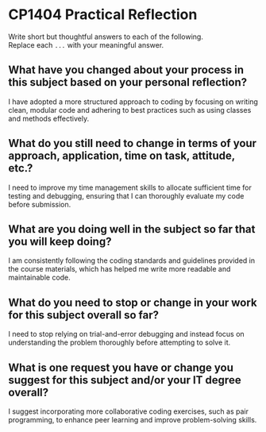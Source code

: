 # CP1404 Practical Reflection

Write short but thoughtful answers to each of the following.  
Replace each `...` with your meaningful answer.

## What have you changed about your process in this subject based on your personal reflection?
I have adopted a more structured approach to coding by focusing on writing clean, modular code and adhering to best practices such as using classes and methods effectively.


## What do you still need to change in terms of your approach, application, time on task, attitude, etc.?

I need to improve my time management skills to allocate sufficient time for testing and debugging, ensuring that I can thoroughly evaluate my code before submission.


## What are you doing well in the subject so far that you will keep doing?

I am consistently following the coding standards and guidelines provided in the course materials, which has helped me write more readable and maintainable code.

## What do you need to stop or change in your work for this subject overall so far?

I need to stop relying on trial-and-error debugging and instead focus on understanding the problem thoroughly before attempting to solve it.

## What is one request you have or change you suggest for this subject and/or your IT degree overall?

I suggest incorporating more collaborative coding exercises, such as pair programming, to enhance peer learning and improve problem-solving skills.

